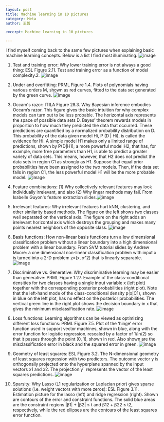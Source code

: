 ```yaml
---
layout: post
title: Machine learning in 10 pictures
category: Meta
author: 王哲

excerpt: Machine learning in 10 pictures

---
```


I find myself coming back to the same few pictures when explaining basic machine learning concepts. Below is a list I find most illuminating.
![image](http://3.bp.blogspot.com/-I7RePzkTwV8/Uv3juzHvmhI/AAAAAAAABls/AiyXsLCpE8o/s1600/Screen+Shot+2014-02-14+at+11.35.49+AM.png)

1. Test and training error: Why lower training error is not always a good thing: ESL Figure 2.11. Test and training error as a function of model complexity.2. 
![image](http://3.bp.blogspot.com/-6B-XiC_ZoaI/UwYkIr0zDoI/AAAAAAAABn0/NSEA47IHbxA/s1600/Screen+Shot+2014-02-20+at+5.48.39+PM.png)
2. Under and overfitting: PRML Figure 1.4. Plots of polynomials having various orders M, shown as red curves, fitted to the data set generated by the green curve.
![image](http://2.bp.blogspot.com/-ypWCLY3qMIw/Uv3iTCFVBEI/AAAAAAAABlk/0B-QPrUSXYI/s1600/Screen+Shot+2014-02-14+at+11.29.59+AM.png)
3. Occam's razor: ITILA Figure 28.3. Why Bayesian inference embodies Occam’s razor. This figure gives the basic intuition for why complex models can turn out to be less probable. The horizontal axis represents the space of possible data sets D. Bayes’ theorem rewards models in proportion to how much they predicted the data that occurred. These predictions are quantified by a normalized probability distribution on D. This probability of the data given model Hi, P (D | Hi), is called the evidence for Hi. A simple model H1 makes only a limited range of predictions, shown by P(D|H1); a more powerful model H2, that has, for example, more free parameters than H1, is able to predict a greater variety of data sets. This means, however, that H2 does not predict the data sets in region C1 as strongly as H1. Suppose that equal prior probabilities have been assigned to the two models. Then, if the data set falls in region C1, the less powerful model H1 will be the more probable model.
![image](http://2.bp.blogspot.com/-bjRCSHtwAI0/Uv30_ZlxojI/AAAAAAAABmo/dX2Z3nwmKMY/s1600/Screen+Shot+2014-02-14+at+12.49.50+PM.png)
4. Feature combinations: (1) Why collectively relevant features may look individually irrelevant, and also (2) Why linear methods may fail. From Isabelle Guyon's feature extraction slides.![image](http://2.bp.blogspot.com/-XGfbFxQW_vw/Uv4x6d5O_lI/AAAAAAAABnE/ifK2X_BNb38/s1600/irrelevant+features+(1).png)

5. Irrelevant features: Why irrelevant features hurt kNN, clustering, and other similarity based methods. The figure on the left shows two classes well separated on the vertical axis. The figure on the right adds an irrelevant horizontal axis which destroys the grouping and makes many points nearest neighbors of the opposite class.
![image](http://3.bp.blogspot.com/-nl096TR2zE8/Uv3ukxE2ZRI/AAAAAAAABmI/EdLT10talBY/s1600/Screen+Shot+2014-02-14+at+12.21.41+PM.png)
6. Basis functions: How non-linear basis functions turn a low dimensional classification problem without a linear boundary into a high dimensional problem with a linear boundary. From SVM tutorial slides by Andrew Moore: a one dimensional non-linear classification problem with input x is turned into a 2-D problem z=(x, x^2) that is linearly separable.
![image](http://4.bp.blogspot.com/-6ME6FjzHcag/Uv31hkiDu5I/AAAAAAAABm0/j8Qc-pdqvbg/s1600/Screen+Shot+2014-02-14+at+12.51.35+PM.png)
7. Discriminative vs. Generative: Why discriminative learning may be easier than generative: PRML Figure 1.27. Example of the class-conditional densities for two classes having a single input variable x (left plot) together with the corresponding posterior probabilities (right plot). Note that the left-hand mode of the class-conditional density p(x|C1), shown in blue on the left plot, has no effect on the posterior probabilities. The vertical green line in the right plot shows the decision boundary in x that gives the minimum misclassification rate.
![image](http://1.bp.blogspot.com/-LUK45njH10A/Uv30p0CnG5I/AAAAAAAABmg/sVbUWqJjWFc/s1600/Screen+Shot+2014-02-14+at+12.47.03+PM.png)
8. Loss functions: Learning algorithms can be viewed as optimizing different loss functions: PRML Figure 7.5. Plot of the ‘hinge’ error function used in support vector machines, shown in blue, along with the error function for logistic regression, rescaled by a factor of 1/ln(2) so that it passes through the point (0, 1), shown in red. Also shown are the misclassification error in black and the squared error in green.
![image](http://4.bp.blogspot.com/-wQwYTZR1cU0/Uv41AN0MZII/AAAAAAAABnQ/jRtYqBvKB7Y/s1600/Screen+Shot+2014-02-14+at+5.21.38+PM.png)
9. Geometry of least squares: ESL Figure 3.2. The N-dimensional geometry of least squares regression with two predictors. The outcome vector y is orthogonally projected onto the hyperplane spanned by the input vectors x1 and x2. The projection yˆ represents the vector of the least squares predictions.
![image](http://4.bp.blogspot.com/-KQ4UlC18gmc/Uv3lyrffxII/AAAAAAAABl4/GJFH7BNAEVg/s1600/Screen+Shot+2014-02-14+at+11.40.12+AM.png)
10. Sparsity: Why Lasso (L1 regularization or Laplacian prior) gives sparse solutions (i.e. weight vectors with more zeros): ESL Figure 3.11. Estimation picture for the lasso (left) and ridge regression (right). Shown are contours of the error and constraint functions. The solid blue areas are the constraint regions |β1| + |β2| ≤ t and β12 + β22 ≤ t2, respectively, while the red ellipses are the contours of the least squares error function. 
